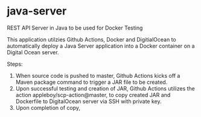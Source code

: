 # java-server
REST API Server in Java to be used for Docker Testing

This application utilzies Github Actions, Docker and DigitialOcean to automatically deploy a Java Server application into a Docker container on a Digital Ocean server.

Steps:
1. When source code is pushed to master, Github Actions kicks off a Maven package command to trigger a JAR file to be created. 
2. Upon successful testing and creation of JAR, Github Actions utilizes the action appleboy/scp-action@master, to copy created JAR and Dockerfile to DigitalOcean server via SSH with private key.
3. Upon completion of copy, 
